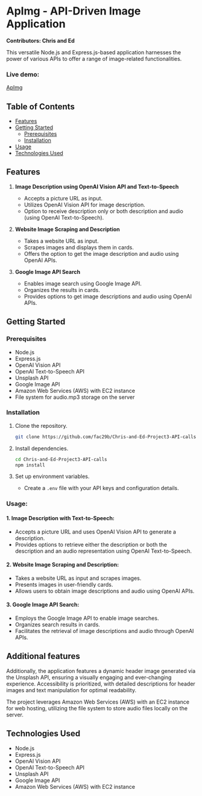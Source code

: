 # ApImg - API-Driven Image Application

**Contributors: Chris and Ed**

This versatile Node.js and Express.js-based application harnesses the power of various APIs to offer a range of image-related functionalities.

### Live demo:

[ApImg](http://16.170.245.48:3000/)

## Table of Contents

- [Features](#features)
- [Getting Started](#getting-started)
  - [Prerequisites](#prerequisites)
  - [Installation](#installation)
- [Usage](#usage)
- [Technologies Used](#technologies-used)

## Features

1. **Image Description using OpenAI Vision API and Text-to-Speech**

   - Accepts a picture URL as input.
   - Utilizes OpenAI Vision API for image description.
   - Option to receive description only or both description and audio (using OpenAI Text-to-Speech).

2. **Website Image Scraping and Description**

   - Takes a website URL as input.
   - Scrapes images and displays them in cards.
   - Offers the option to get the image description and audio using OpenAI APIs.

3. **Google Image API Search**
   - Enables image search using Google Image API.
   - Organizes the results in cards.
   - Provides options to get image descriptions and audio using OpenAI APIs.

## Getting Started

### Prerequisites

- Node.js
- Express.js
- OpenAI Vision API
- OpenAI Text-to-Speech API
- Unsplash API
- Google Image API
- Amazon Web Services (AWS) with EC2 instance
- File system for audio.mp3 storage on the server

### Installation

1. Clone the repository.

   ```bash
   git clone https://github.com/fac29b/Chris-and-Ed-Project3-API-calls.git
   ```

2. Install dependencies.

   ```bash
   cd Chris-and-Ed-Project3-API-calls
   npm install
   ```

3. Set up environment variables.
   - Create a `.env` file with your API keys and configuration details.

### Usage:

#### 1. Image Description with Text-to-Speech:

- Accepts a picture URL and uses OpenAI Vision API to generate a description.
- Provides options to retrieve either the description or both the description and an audio representation using OpenAI Text-to-Speech.

#### 2. Website Image Scraping and Description:

- Takes a website URL as input and scrapes images.
- Presents images in user-friendly cards.
- Allows users to obtain image descriptions and audio using OpenAI APIs.

#### 3. Google Image API Search:

- Employs the Google Image API to enable image searches.
- Organizes search results in cards.
- Facilitates the retrieval of image descriptions and audio through OpenAI APIs.

## Additional features

Additionally, the application features a dynamic header image generated via the Unsplash API, ensuring a visually engaging and ever-changing experience. Accessibility is prioritized, with detailed descriptions for header images and text manipulation for optimal readability.

The project leverages Amazon Web Services (AWS) with an EC2 instance for web hosting, utilizing the file system to store audio files locally on the server.

## Technologies Used

- Node.js
- Express.js
- OpenAI Vision API
- OpenAI Text-to-Speech API
- Unsplash API
- Google Image API
- Amazon Web Services (AWS) with EC2 instance
